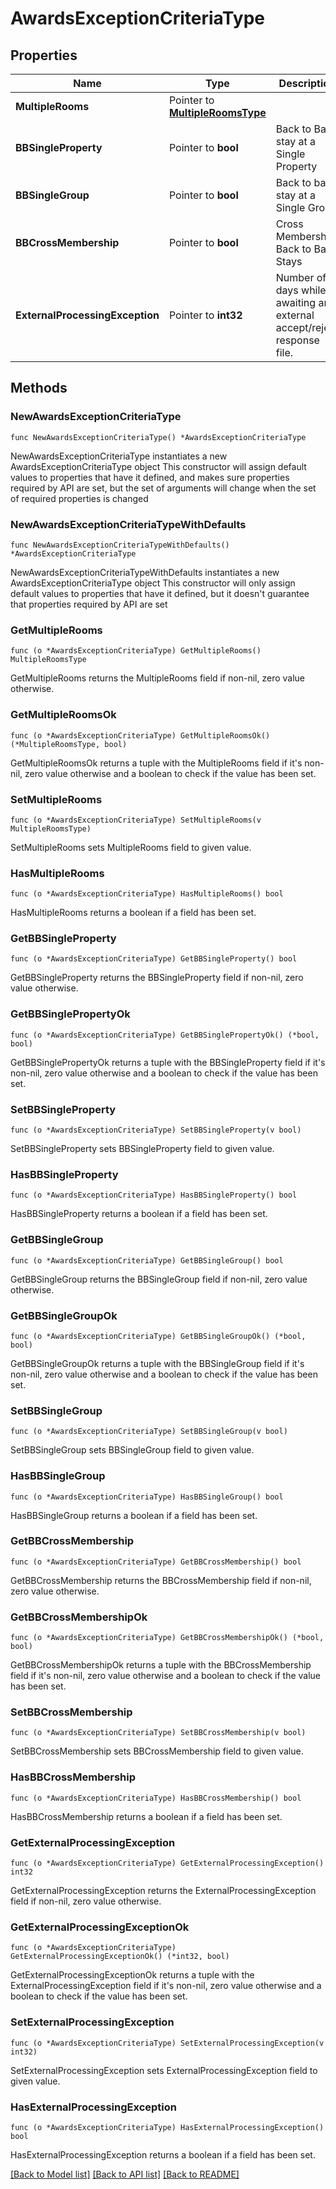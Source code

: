 # AwardsExceptionCriteriaType

## Properties

Name | Type | Description | Notes
------------ | ------------- | ------------- | -------------
**MultipleRooms** | Pointer to [**MultipleRoomsType**](MultipleRoomsType.md) |  | [optional] 
**BBSingleProperty** | Pointer to **bool** | Back to Back stay at a Single Property | [optional] 
**BBSingleGroup** | Pointer to **bool** | Back to back stay at a Single Group | [optional] 
**BBCrossMembership** | Pointer to **bool** | Cross Membership Back to Back Stays | [optional] 
**ExternalProcessingException** | Pointer to **int32** | Number of days while awaiting an external accept/reject response file. | [optional] 

## Methods

### NewAwardsExceptionCriteriaType

`func NewAwardsExceptionCriteriaType() *AwardsExceptionCriteriaType`

NewAwardsExceptionCriteriaType instantiates a new AwardsExceptionCriteriaType object
This constructor will assign default values to properties that have it defined,
and makes sure properties required by API are set, but the set of arguments
will change when the set of required properties is changed

### NewAwardsExceptionCriteriaTypeWithDefaults

`func NewAwardsExceptionCriteriaTypeWithDefaults() *AwardsExceptionCriteriaType`

NewAwardsExceptionCriteriaTypeWithDefaults instantiates a new AwardsExceptionCriteriaType object
This constructor will only assign default values to properties that have it defined,
but it doesn't guarantee that properties required by API are set

### GetMultipleRooms

`func (o *AwardsExceptionCriteriaType) GetMultipleRooms() MultipleRoomsType`

GetMultipleRooms returns the MultipleRooms field if non-nil, zero value otherwise.

### GetMultipleRoomsOk

`func (o *AwardsExceptionCriteriaType) GetMultipleRoomsOk() (*MultipleRoomsType, bool)`

GetMultipleRoomsOk returns a tuple with the MultipleRooms field if it's non-nil, zero value otherwise
and a boolean to check if the value has been set.

### SetMultipleRooms

`func (o *AwardsExceptionCriteriaType) SetMultipleRooms(v MultipleRoomsType)`

SetMultipleRooms sets MultipleRooms field to given value.

### HasMultipleRooms

`func (o *AwardsExceptionCriteriaType) HasMultipleRooms() bool`

HasMultipleRooms returns a boolean if a field has been set.

### GetBBSingleProperty

`func (o *AwardsExceptionCriteriaType) GetBBSingleProperty() bool`

GetBBSingleProperty returns the BBSingleProperty field if non-nil, zero value otherwise.

### GetBBSinglePropertyOk

`func (o *AwardsExceptionCriteriaType) GetBBSinglePropertyOk() (*bool, bool)`

GetBBSinglePropertyOk returns a tuple with the BBSingleProperty field if it's non-nil, zero value otherwise
and a boolean to check if the value has been set.

### SetBBSingleProperty

`func (o *AwardsExceptionCriteriaType) SetBBSingleProperty(v bool)`

SetBBSingleProperty sets BBSingleProperty field to given value.

### HasBBSingleProperty

`func (o *AwardsExceptionCriteriaType) HasBBSingleProperty() bool`

HasBBSingleProperty returns a boolean if a field has been set.

### GetBBSingleGroup

`func (o *AwardsExceptionCriteriaType) GetBBSingleGroup() bool`

GetBBSingleGroup returns the BBSingleGroup field if non-nil, zero value otherwise.

### GetBBSingleGroupOk

`func (o *AwardsExceptionCriteriaType) GetBBSingleGroupOk() (*bool, bool)`

GetBBSingleGroupOk returns a tuple with the BBSingleGroup field if it's non-nil, zero value otherwise
and a boolean to check if the value has been set.

### SetBBSingleGroup

`func (o *AwardsExceptionCriteriaType) SetBBSingleGroup(v bool)`

SetBBSingleGroup sets BBSingleGroup field to given value.

### HasBBSingleGroup

`func (o *AwardsExceptionCriteriaType) HasBBSingleGroup() bool`

HasBBSingleGroup returns a boolean if a field has been set.

### GetBBCrossMembership

`func (o *AwardsExceptionCriteriaType) GetBBCrossMembership() bool`

GetBBCrossMembership returns the BBCrossMembership field if non-nil, zero value otherwise.

### GetBBCrossMembershipOk

`func (o *AwardsExceptionCriteriaType) GetBBCrossMembershipOk() (*bool, bool)`

GetBBCrossMembershipOk returns a tuple with the BBCrossMembership field if it's non-nil, zero value otherwise
and a boolean to check if the value has been set.

### SetBBCrossMembership

`func (o *AwardsExceptionCriteriaType) SetBBCrossMembership(v bool)`

SetBBCrossMembership sets BBCrossMembership field to given value.

### HasBBCrossMembership

`func (o *AwardsExceptionCriteriaType) HasBBCrossMembership() bool`

HasBBCrossMembership returns a boolean if a field has been set.

### GetExternalProcessingException

`func (o *AwardsExceptionCriteriaType) GetExternalProcessingException() int32`

GetExternalProcessingException returns the ExternalProcessingException field if non-nil, zero value otherwise.

### GetExternalProcessingExceptionOk

`func (o *AwardsExceptionCriteriaType) GetExternalProcessingExceptionOk() (*int32, bool)`

GetExternalProcessingExceptionOk returns a tuple with the ExternalProcessingException field if it's non-nil, zero value otherwise
and a boolean to check if the value has been set.

### SetExternalProcessingException

`func (o *AwardsExceptionCriteriaType) SetExternalProcessingException(v int32)`

SetExternalProcessingException sets ExternalProcessingException field to given value.

### HasExternalProcessingException

`func (o *AwardsExceptionCriteriaType) HasExternalProcessingException() bool`

HasExternalProcessingException returns a boolean if a field has been set.


[[Back to Model list]](../README.md#documentation-for-models) [[Back to API list]](../README.md#documentation-for-api-endpoints) [[Back to README]](../README.md)


